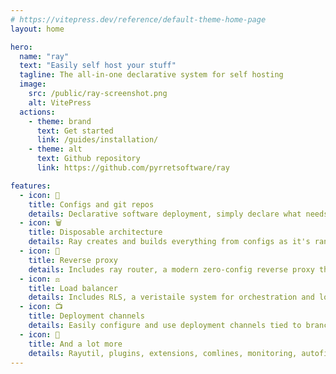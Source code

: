 ```yaml
---
# https://vitepress.dev/reference/default-theme-home-page
layout: home

hero:
  name: "ray"
  text: "Easily self host your stuff"
  tagline: The all-in-one declarative system for self hosting
  image:
    src: /public/ray-screenshot.png
    alt: VitePress
  actions:
    - theme: brand
      text: Get started
      link: /guides/installation/
    - theme: alt
      text: Github repository
      link: https://github.com/pyrretsoftware/ray

features:
  - icon: 🧰
    title: Configs and git repos
    details: Declarative software deployment, simply declare what needs to get done in config files, and ray takes care of the rest. 
  - icon: 🗑️
    title: Disposable architecture
    details: Ray creates and builds everything from configs as it's ran, with no dependance on anything else. You could copy one config to a completely different machine and get the same result!
  - icon: 🛬
    title: Reverse proxy
    details: Includes ray router, a modern zero-config reverse proxy that can generate and maintain certificates automatically via Lets Encrypt.
  - icon: ⚖️
    title: Load balancer
    details: Includes RLS, a veristaile system for orchestration and load balancing between ray servers.
  - icon: 📺
    title: Deployment channels
    details: Easily configure and use deployment channels tied to branches for development and testing.
  - icon: 📌
    title: And a lot more
    details: Rayutil, plugins, extensions, comlines, monitoring, autofix, rayc,  automatic git updates, middleware, etc...
---
```


